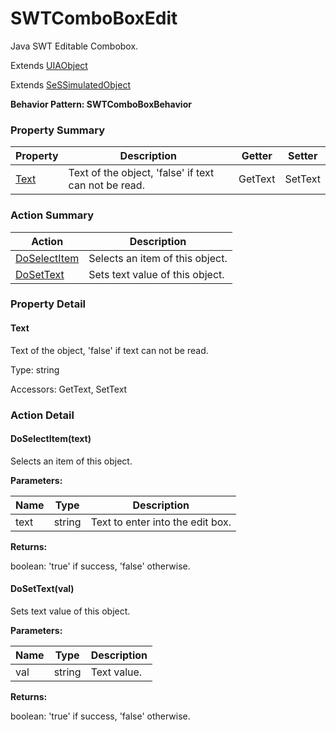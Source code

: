 # SWTComboBoxEdit

Java SWT Editable Combobox.
 
Extends [UIAObject](UIAObject.md)

Extends [SeSSimulatedObject](SeSSimulatedObject.md)





**Behavior Pattern: SWTComboBoxBehavior**


<!-- ============================== property summary ========================== -->

	

### Property Summary

| **Property** | **Description** | **Getter** | **Setter** |
| ------------ | --------------- | ---------- | ---------- |
| [Text](#Text) | Text of the object, 'false' if text can not be read. | GetText | SetText |



	
<!-- ============================== action summary ========================== -->



### Action Summary

|  **Action** | **Description** | 
| ----------- | --------------- |
|	[DoSelectItem](#DoSelectItem) | Selects an item of this object. |
|	[DoSetText](#DoSetText) | Sets text value of this object. |




<!-- ============================== property detail ========================== -->
	
### Property Detail
		
<a name="Text"></a>
#### Text


Text of the object, 'false' if text can not be read.

			
	
			
Type: string
			
			
Accessors: GetText, SetText
			
		
	
	
<!-- ============================== action detail ========================== -->
	
### Action Detail
		
<a name="DoSelectItem"></a>    
#### DoSelectItem(text)

Selects an item of this object.


**Parameters:**

|	**Name** | **Type** | **Description** |
| ---------- | -------- | --------------- |
| text | string |	Text to enter into the edit box. |




**Returns:**

boolean: 'true' if success, 'false' otherwise.



<a name="see.also.swtcomboboxedit.doselectitem"></a>

<a name="DoSetText"></a>    
#### DoSetText(val)

Sets text value of this object.


**Parameters:**

|	**Name** | **Type** | **Description** |
| ---------- | -------- | --------------- |
| val | string |	Text value. |




**Returns:**

boolean: 'true' if success, 'false' otherwise.



<a name="see.also.swtcomboboxedit.dosettext"></a>

	


